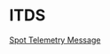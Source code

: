 # ITDS


[Spot Telemetry Message](01%20CloudToDevice/02%20CommonFields/CloudTODeviceCommonFields.md)